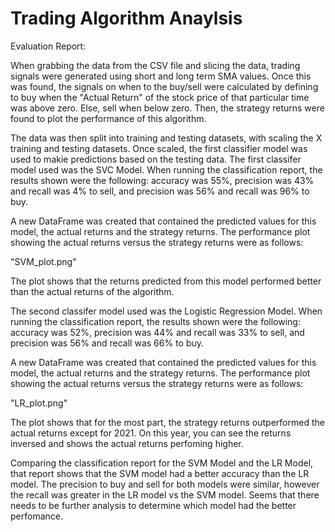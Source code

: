 # Trading Algorithm Anaylsis

Evaluation Report:

When grabbing the data from the CSV file and slicing the data, trading signals were generated using short and long term SMA values. Once this was found, the signals on when to the buy/sell were calculated by defining to buy when the "Actual Return" of the stock price of that particular time was above zero. Else, sell when below zero. Then, the strategy returns were found to plot the performance of this algorithm.

The data was then split into training and testing datasets, with scaling the X training and testing datasets. Once scaled, the first classifier model was used to makie predictions based on the testing data. The first classifer model used was the SVC Model. When running the classification report, the results shown were the following: accuracy was 55%, precision was 43% and recall was 4% to sell, and precision was 56% and recall was 96% to buy. 

A new DataFrame was created that contained the predicted values for this model, the actual returns and the strategy returns. The performance plot showing the actual returns versus the strategy returns were as follows:

"SVM_plot.png"

The plot shows that the returns predicted from this model performed better than the actual returns of the algorithm. 

The second classifer model used was the Logistic Regression Model. When running the classification report, the results shown were the following: accuracy was 52%, precision was 44% and recall was 33% to sell, and precision was 56% and recall was 66% to buy. 

A new DataFrame was created that contained the predicted values for this model, the actual returns and the strategy returns. The performance plot showing the actual returns versus the strategy returns were as follows:

"LR_plot.png"

The plot shows that for the most part, the strategy returns outperformed the actual returns except for 2021. On this year, you can see the returns inversed and shows the actual returns perfoming higher.

Comparing the classification report for the SVM Model and the LR Model, that report shows that the SVM model had a better accuracy than the LR model. The precision to buy and sell for both models were similar, however the recall was greater in the LR model vs the SVM model. Seems that there needs to be further analysis to determine which model had the better perfomance. 